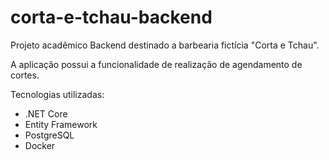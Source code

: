 # corta-e-tchau-backend
Projeto acadêmico Backend destinado a barbearia fictícia "Corta e Tchau".

A aplicação possui a funcionalidade de realização de agendamento de cortes.

Tecnologias utilizadas:

- .NET Core
- Entity Framework
- PostgreSQL
- Docker
